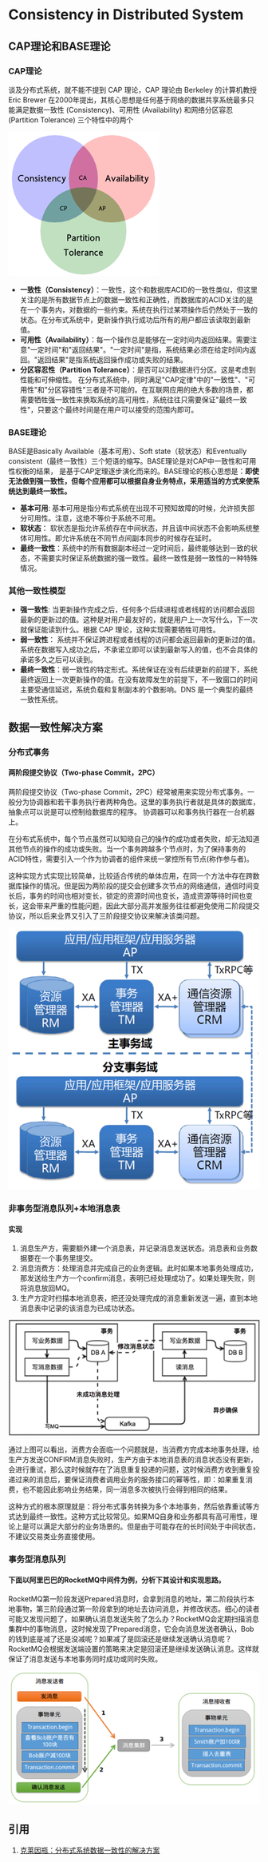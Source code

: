 # Consistency in Distributed System

## CAP理论和BASE理论

### CAP理论

谈及分布式系统，就不能不提到 CAP 理论，CAP 理论由 Berkeley 的计算机教授 Eric Brewer 在2000年提出，其核心思想是任何基于网络的数据共享系统最多只能满足数据一致性  (Consistency)、可用性 (Availability) 和网络分区容忍 (Partition Tolerance) 三个特性中的两个

![](images/consistency/1.png)

- **一致性（Consistency）**：一致性，这个和数据库ACID的一致性类似，但这里关注的是所有数据节点上的数据一致性和正确性，而数据库的ACID关注的是在一个事务内，对数据的一些约束。系统在执行过某项操作后仍然处于一致的状态。在分布式系统中，更新操作执行成功后所有的用户都应该读取到最新值。
- **可用性（Availability）**：每一个操作总是能够在一定时间内返回结果。需要注意"一定时间"和"返回结果"。"一定时间"是指，系统结果必须在给定时间内返回。"返回结果"是指系统返回操作成功或失败的结果。
- **分区容忍性（Partition Tolerance）**：是否可以对数据进行分区。这是考虑到性能和可伸缩性。
在分布式系统中，同时满足"CAP定律"中的"一致性"、"可用性"和"分区容错性"三者是不可能的。在互联网应用的绝大多数的场景，都需要牺牲强一致性来换取系统的高可用性，系统往往只需要保证"最终一致性"，只要这个最终时间是在用户可以接受的范围内即可。

### BASE理论

BASE是Basically Available（基本可用）、Soft state（软状态）和Eventually consistent（最终一致性）三个短语的缩写。BASE理论是对CAP中一致性和可用性权衡的结果， 是基于CAP定理逐步演化而来的。BASE理论的核心思想是：**即使无法做到强一致性，但每个应用都可以根据自身业务特点，采用适当的方式来使系统达到最终一致性。**

- **基本可用**: 基本可用是指分布式系统在出现不可预知故障的时候，允许损失部分可用性。注意，这绝不等价于系统不可用。
- **软状态**： 软状态是指允许系统存在中间状态，并且该中间状态不会影响系统整体可用性。即允许系统在不同节点间副本同步的时候存在延时。
- **最终一致性**：系统中的所有数据副本经过一定时间后，最终能够达到一致的状态，不需要实时保证系统数据的强一致性。最终一致性是弱一致性的一种特殊情况。

### 其他一致性模型

- **强一致性**: 当更新操作完成之后，任何多个后续进程或者线程的访问都会返回最新的更新过的值。这种是对用户最友好的，就是用户上一次写什么，下一次就保证能读到什么。根据 CAP 理论，这种实现需要牺牲可用性。
- **弱一致性**： 系统并不保证跨进程或者线程的访问都会返回最新的更新过的值。系统在数据写入成功之后，不承诺立即可以读到最新写入的值，也不会具体的承诺多久之后可以读到。
- **最终一致性**：弱一致性的特定形式。系统保证在没有后续更新的前提下，系统最终返回上一次更新操作的值。在没有故障发生的前提下，不一致窗口的时间主要受通信延迟，系统负载和复制副本的个数影响。DNS 是一个典型的最终一致性系统。

## 数据一致性解决方案

### 分布式事务

#### 两阶段提交协议（Two-phase Commit，2PC）

两阶段提交协议（Two-phase Commit，2PC）经常被用来实现分布式事务。一般分为协调器和若干事务执行者两种角色。这里的事务执行者就是具体的数据库，抽象点可以说是可以控制给数据库的程序。 协调器可以和事务执行器在一台机器上。

在分布式系统中，每个节点虽然可以知晓自己的操作的成功或者失败，却无法知道其他节点的操作的成功或失败。当一个事务跨越多个节点时，为了保持事务的ACID特性，需要引入一个作为协调者的组件来统一掌控所有节点(称作参与者)。

这种实现方式实现比较简单，比较适合传统的单体应用，在同一个方法中存在跨数据库操作的情况。但是因为两阶段的提交会创建多次节点的网络通信，通信时间变长后，事务的时间也相对变长，锁定的资源时间也变长，造成资源等待时间也变长，这会带来严重的性能问题，因此大部分高并发服务往往都避免使用二阶段提交协议，所以后来业界又引入了三阶段提交协议来解决该类问题。

![](images/consistency/2.png)

### 非事务型消息队列+本地消息表

#### 实现

1. 消息生产方，需要额外建一个消息表，并记录消息发送状态。消息表和业务数据要在一个事务里提交。
1. 消息消费方：处理消息并完成自己的业务逻辑。此时如果本地事务处理成功，那发送给生产方一个confirm消息，表明已经处理成功了。如果处理失败，则将消息放回MQ。
1. 生产方定时扫描本地消息表，把还没处理完成的消息重新发送一遍，直到本地消息表中记录的该消息为已成功状态。

![](images/consistency/3.png)

通过上图可以看出，消费方会面临一个问题就是，当消费方完成本地事务处理，给生产方发送CONFIRM消息失败时，生产方由于本地消息表的消息状态没有更新，会进行重试，那么这时候就存在了消息重复投递的问题，这时候消费方收到重复投递过来的消息后，要保证消费者调用业务的服务接口的幂等性，即：如果重复消费，也不能因此影响业务结果，同一消息多次被执行会得到相同的结果。

这种方式的根本原理就是：将分布式事务转换为多个本地事务，然后依靠重试等方式达到最终一致性。这种方式比较常见。如果MQ自身和业务都具有高可用性，理论上是可以满足大部分的业务场景的。但是由于可能存在的长时间处于中间状态，不建议交易类业务直接使用。

### 事务型消息队列

#### 下面以阿里巴巴的RocketMQ中间件为例，分析下其设计和实现思路。

RocketMQ第一阶段发送Prepared消息时，会拿到消息的地址，第二阶段执行本地事物，第三阶段通过第一阶段拿到的地址去访问消息，并修改状态。细心的读者可能又发现问题了，如果确认消息发送失败了怎么办？RocketMQ会定期扫描消息集群中的事物消息，这时候发现了Prepared消息，它会向消息发送者确认，Bob的钱到底是减了还是没减呢？如果减了是回滚还是继续发送确认消息呢？RocketMQ会根据发送端设置的策略来决定是回滚还是继续发送确认消息。这样就保证了消息发送与本地事务同时成功或同时失败。

![](images/consistency/4.png)

## 引用

1. [克莱因瓶：分布式系统数据一致性的解决方案](https://www.cnblogs.com/wangweitr/p/7505712.html)